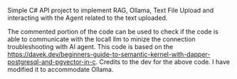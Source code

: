 Simple C# API project to implement RAG, Ollama, Text File Upload and interacting with the Agent related to the text uploaded.

The commented portion of the code can be used to check if the code is able to communicate with the locall llm to minize the connection troubleshooting with AI agent.
This code is based on the https://davek.dev/beginners-guide-to-semantic-kernel-with-dapper-postgresql-and-pgvector-in-c.
Credits to the dev for the above code.
I have modified it to accommodate Ollama.
